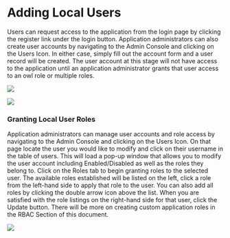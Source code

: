 # Adding Local Users

Users can request access to the application from the login page by clicking the register link under the login button. Application administrators can also create user accounts by navigating to the Admin Console and clicking on the Users Icon. In either case, simply fill out the account form and a user record will be created. The user account at this stage will not have access to the application until an application administrator grants that user access to an owl role or multiple roles.

![](http://18.204.201.140:8080/xwiki/bin/download/Documentation/Authentication%20and%20Authorization/WebHome/Screen%20Shot%202019-05-22%20at%2011.32.45%20AM.png)

![](http://18.204.201.140:8080/xwiki/bin/download/Documentation/Authentication%20and%20Authorization/WebHome/Screen%20Shot%202019-05-22%20at%2011.34.03%20AM.png)

### Granting Local User Roles <a href="#hgrantinglocaluserroles" id="hgrantinglocaluserroles"></a>

Application administrators can manage user accounts and role access by navigating to the Admin Console and clicking on the Users Icon. On that page locate the user you would like to modify and click on their username in the table of users. This will load a pop-up window that allows you to modify the user account including Enabled/Disabled as well as the roles they belong to. Click on the Roles tab to begin granting roles to the selected user. The available roles established will be listed on the left, click a role from the left-hand side to apply that role to the user. You can also add all roles by clicking the double arrow icon above the list. When you are satisfied with the role listings on the right-hand side for that user, click the Update button. There will be more on creating custom application roles in the RBAC Section of this document.

![](http://18.204.201.140:8080/xwiki/bin/download/Documentation/Authentication%20and%20Authorization/WebHome/Screen%20Shot%202019-05-22%20at%2011.34.42%20AM.png)

